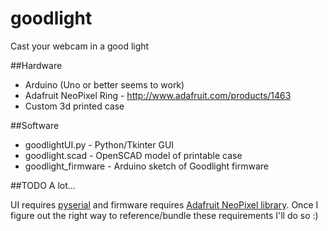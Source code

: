 goodlight
=========

Cast your webcam in a good light

##Hardware

 *  Arduino (Uno or better seems to work)
 *  Adafruit NeoPixel Ring - http://www.adafruit.com/products/1463
 *  Custom 3d printed case
 
##Software

 *  goodlightUI.py - Python/Tkinter GUI
 *  goodlight.scad - OpenSCAD model of printable case
 *  goodlight_firmware - Arduino sketch of Goodlight firmware

##TODO
A lot...

UI requires [pyserial](http://pyserial.sourceforge.net) and firmware requires [Adafruit NeoPixel library](https://github.com/adafruit/Adafruit_NeoPixel).  Once I figure out the right way to reference/bundle these requirements I'll do so :)
